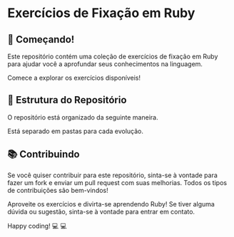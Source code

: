 
# Exercícios de Fixação em Ruby

## &#x1F680; Começando!

Este repositório contém uma coleção de exercícios de fixação em Ruby para ajudar você a aprofundar seus conhecimentos na linguagem.

Comece a explorar os exercícios disponíveis!

##  &#x1F4C2;  Estrutura do Repositório

O repositório está organizado da seguinte maneira.

Está separado em pastas para cada evolução.


## &#x1F4DA; Contribuindo

Se você quiser contribuir para este repositório, sinta-se à vontade para fazer um fork e enviar um pull request com suas melhorias. Todos os tipos de contribuições são bem-vindos!




Aproveite os exercícios e divirta-se aprendendo Ruby! Se tiver alguma dúvida ou sugestão, sinta-se à vontade para entrar em contato.

Happy coding! &#128187; &#128187;
```
